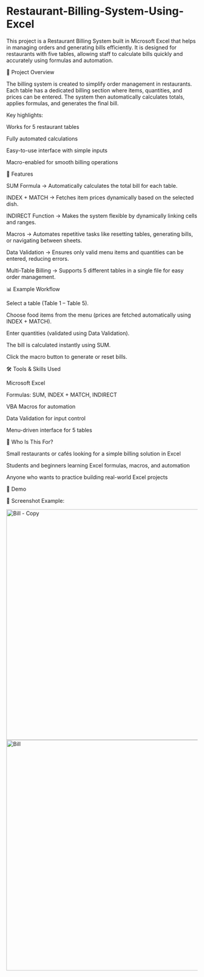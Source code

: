 # Restaurant-Billing-System-Using-Excel


This project is a Restaurant Billing System built in Microsoft Excel that helps in managing orders and generating bills efficiently. It is designed for restaurants with five tables, allowing staff to calculate bills quickly and accurately using formulas and automation.

📘 Project Overview

The billing system is created to simplify order management in restaurants. Each table has a dedicated billing section where items, quantities, and prices can be entered. The system then automatically calculates totals, applies formulas, and generates the final bill.

Key highlights:

Works for 5 restaurant tables

Fully automated calculations

Easy-to-use interface with simple inputs

Macro-enabled for smooth billing operations

🔑 Features

SUM Formula → Automatically calculates the total bill for each table.

INDEX + MATCH → Fetches item prices dynamically based on the selected dish.

INDIRECT Function → Makes the system flexible by dynamically linking cells and ranges.

Macros → Automates repetitive tasks like resetting tables, generating bills, or navigating between sheets.

Data Validation → Ensures only valid menu items and quantities can be entered, reducing errors.

Multi-Table Billing → Supports 5 different tables in a single file for easy order management.

📊 Example Workflow

Select a table (Table 1 – Table 5).

Choose food items from the menu (prices are fetched automatically using INDEX + MATCH).

Enter quantities (validated using Data Validation).

The bill is calculated instantly using SUM.

Click the macro button to generate or reset bills.

🛠️ Tools & Skills Used

Microsoft Excel

Formulas: SUM, INDEX + MATCH, INDIRECT

VBA Macros for automation

Data Validation for input control

Menu-driven interface for 5 tables



🚀 Who Is This For?

Small restaurants or cafés looking for a simple billing solution in Excel

Students and beginners learning Excel formulas, macros, and automation

Anyone who wants to practice building real-world Excel projects

🎥 Demo

📸 Screenshot Example:

<img width="770" height="607" alt="Bill - Copy" src="https://github.com/user-attachments/assets/0fdb680c-4edb-4319-a94e-d8d0f4fed20a" />

<img width="770" height="607" alt="Bill" src="https://github.com/user-attachments/assets/ffe6d0e6-3822-4ce1-a138-a8eca6d6a37e" />

